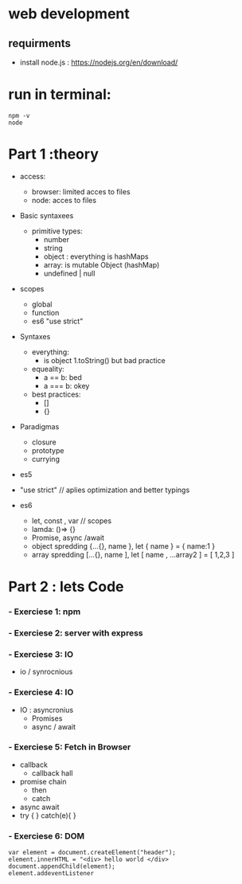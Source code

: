 # web development

## requirments

- install node.js : https://nodejs.org/en/download/

# run in terminal:

    npm -v
    node

# Part 1 :theory

- access:

  - browser: limited acces to files
  - node: acces to files

- Basic syntaxees

  - primitive types:
    - number
    - string
    - object : everything is hashMaps
    - array: is mutable Object (hashMap)
    - undefined | null

- scopes

  - global
  - function
  - es6 "use strict"

- Syntaxes

  - everything:
    - is object 1.toString() but bad practice
  - equeality:
    - a == b: bed
    - a === b: okey
  - best practices:
    - []
    - {}

- Paradigmas

  - closure
  - prototype
  - currying

- es5
- "use strict" // aplies optimization and better typings

- es6
  - let, const , var // scopes
  - lamda: ()=> {}
  - Promise, async /await
  - object spredding {...{}, name }, let { name } = { name:1 }
  - array spredding [...{}, name ], let [ name , ...array2 ] = [ 1,2,3 ]

# Part 2 : lets Code

### - Exerciese 1: npm

### - Exerciese 2: server with express

### - Exerciese 3: IO

- io / synrocnious

### - Exerciese 4: IO

- IO : asyncronius
  - Promises
  - async / await

### - Exerciese 5: Fetch in Browser

- callback
  - callback hall
- promise chain
  - then
  - catch
- async await
- try { } catch(e){ }

### - Exerciese 6: DOM

    var element = document.createElement("header");
    element.innerHTML = "<div> hello world </div>
    document.appendChild(element);
    element.addeventListener
